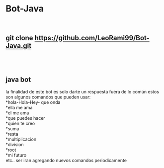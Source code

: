 # Bot-Java
<br><h2>git clone https://github.com/LeoRami99/Bot-Java.git<h2>
<br><h2>java bot</h2>
la finalidad de este bot es solo darte un respuesta fuera de lo común
estos son algunos comandos que pueden usar:
<br>*hola-Hola-Hey- que onda
<br>*ella me ama
<br>*el me ama
<br>*que puedes hacer
<br>*quien te creo
<br>*suma
<br>*resta
<br>*multiplicacion
<br>*division
<br>*root
<br>*mi futuro 
<br>etc..
ser iran agregando nuevos comandos periodicamente 

